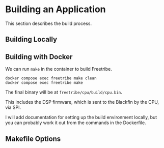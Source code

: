 # Building an Application

This section describes the build process.

## Building Locally

## Building with Docker

We can run `make` in the container to build Freetribe.

```
docker compose exec freetribe make clean
docker compose exec freetribe make
```

The final binary will be at `freetribe/cpu/build/cpu.bin`.

This includes the DSP firmware, which is sent to the Blackfin by the CPU, via SPI.

I will add documentation for setting up the build environment locally,
but you can probably work it out from the commands in the Dockerfile.

## Makefile Options
